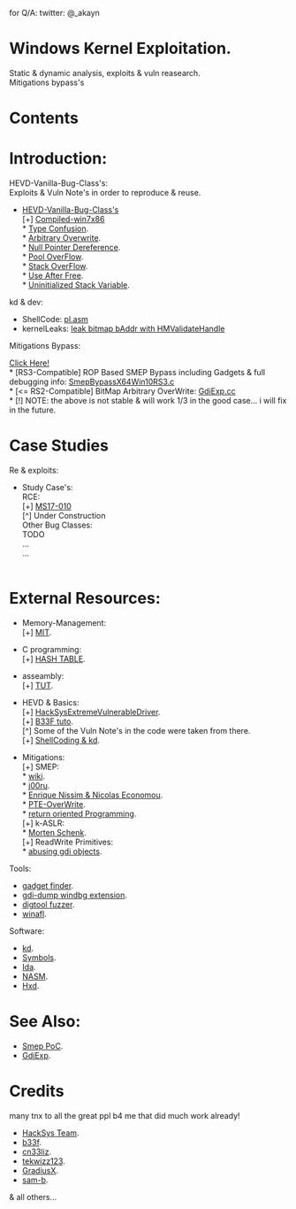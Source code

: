 for Q/A:
twitter: @_akayn

# Windows Kernel Exploitation.
Static & dynamic analysis, exploits & vuln reasearch. <br>
Mitigations bypass's <br>

# Contents

# Introduction:
HEVD-Vanilla-Bug-Class's:<br>
Exploits & Vuln Note's in order to reproduce & reuse.<br>
* <html><a href="https://github.com/akayn/demos/tree/master/HEVD-Vanilla-Bug-Class's">HEVD-Vanilla-Bug-Class's</a></html><br>
	[+] <html><a href="https://github.com/akayn/demos/blob/master/HEVD-Vanilla-Bug-Class's/Compiled.zip?raw=true">Compiled-win7x86</a></html><br>
	* <html><a href="https://github.com/akayn/demos/blob/master/HEVD-Vanilla-Bug-Class's/HEVD-TypeConfX86Win7.c">Type Confusion</a></html>.<br>
	* <html><a href="https://github.com/akayn/demos/blob/master/HEVD-Vanilla-Bug-Class's/HEVD-ArbitraryOverwritex86win7.c">Arbitrary Overwrite</a></html>.<br>
	* <html><a href="https://github.com/akayn/demos/blob/master/HEVD-Vanilla-Bug-Class's/HEVD-NullPointerDereference.c">Null Pointer Dereference</a></html>.<br>
	* <html><a href="https://github.com/akayn/demos/blob/master/HEVD-Vanilla-Bug-Class's/HEVD-PoolOverFlow-Win7-x86.c">Pool OverFlow</a></html>.<br>
	* <html><a href="https://github.com/akayn/demos/blob/master/HEVD-Vanilla-Bug-Class's/HEVD-StackOverFlowx86Win7.c">Stack OverFlow</a></html>.<br>
	* <html><a href="https://github.com/akayn/demos/blob/master/HEVD-Vanilla-Bug-Class's/HEVD-Uaf-Win7x86.c">Use After Free</a></html>.<br>
	* <html><a href="https://github.com/akayn/demos/blob/master/HEVD-Vanilla-Bug-Class's/HEVD-UninitializedStackVariableWin7x86.c">Uninitialized Stack Variable</a></html>.<br>

kd & dev:<br>
* ShellCode: <html><a href="https://github.com/akayn/demos/blob/master/Win10/PayLoads/TokenStealingShellCode.asm">pl.asm</a></html><br>
* kernelLeaks: <html><a href="https://github.com/akayn/demos/blob/master/Primitives/HMValidateBitmap.cc">leak bitmap bAddr with HMValidateHandle</a></html><br>

Mitigations Bypass:<br>
<html><a href="https://github.com/akayn/demos/tree/master/Win10">Click Here!</a></html><br>
* [RS3-Compatible] ROP Based SMEP Bypass including Gadgets & full debugging info: <html><a href="https://github.com/akayn/demos/blob/master/Win10/SmepByPassWin10x64build.16281Rs3/SmepBypassX64Win10RS3.c">SmepBypassX64Win10RS3.c</a></html><br>
* [<= RS2-Compatible] BitMap Arbitrary OverWrite: <html><a href="https://github.com/akayn/demos/blob/master/Win10/BitMap_Win_10_15063.0.amd64fre.rs2_release.170317-1834/GdiExp.cc">GdiExp.cc</a></html><br>
* [!] NOTE: the above is not stable & will work 1/3 in the good case...
	i will fix in the future.

# Case Studies
Re & exploits:<br>
* Study Case's:<br>
	RCE:<br>
	[+] <html><a href="https://github.com/akayn/demos/tree/master/TestCases/MS17-010">MS17-010</a></html><br>
	[^] Under Construction<br>
	Other Bug Classes:<br>
	TODO<br>
	...<br>
	...<br><br>

# External Resources:
* Memory-Management:<br>
	[+] <html><a href="https://ocw.mit.edu/courses/electrical-engineering-and-computer-science/6-088-introduction-to-c-memory-management-and-c-object-oriented-programming-january-iap-2010/lecture-notes/">MIT</a></html>.<br>
* C programming:<br>
	[+] <html><a href="https://github.com/jamesroutley/write-a-hash-table">HASH TABLE</a></html>.<br>
* asseambly:<br>
	[+] <html><a href="https://www-s.acm.illinois.edu/sigwin/old/workshops/winasmtut.pdf">TUT</a></html>.<br>

* HEVD & Basics:<br>
	[+] <html><a href="https://github.com/hacksysteam/HackSysExtremeVulnerableDriver">HackSysExtremeVulnerableDriver</a></html>.<br>
	[+] <html><a href="http://www.fuzzysecurity.com/tutorials.html">B33F tuto</a></html>.<br>
			[^]            Some of the Vuln Note's in the code were taken from there. <br>
	[+] <html><a href="https://blahcat.github.io/2017/08/14/a-primer-to-windows-x64-shellcoding/">ShellCoding & kd</a></html>.<br>
* Mitigations:<br>
	[+] SMEP:<br>
		* <html><a href="https://en.wikipedia.org/wiki/Control_register#CR4">wiki</a></html>.<br>
		* <html><a href="http://j00ru.vexillium.org/?p=783">j00ru</a></html>.<br>
		* <html><a href="https://github.com/n3k/EKOParty2015_Windows_SMEP_Bypass">Enrique Nissim & Nicolas Economou</a></html>.<br>
		* <html><a href="https://www.coresecurity.com/blog/getting-physical-extreme-abuse-of-intel-based-paging-systems-part-3-windows-hals-heap">PTE-OverWrite</a></html>.<br>
		* <html><a href="https://www.blackhat.com/presentations/bh-usa-08/Shacham/BH_US_08_Shacham_Return_Oriented_Programming.pdf">return oriented Programming</a></html>.<br>
	[+] k-ASLR:<br>
		* <html><a href="https://github.com/MortenSchenk/BHUSA2017">Morten Schenk</a></html>.<br>
	[+] ReadWrite Primitives: <br>
		* <html><a href="https://sensepost.com/blog/2017/abusing-gdi-objects-for-ring0-primitives-revolution/">abusing gdi objects</a></html>.<br>

Tools:<br>
* <html><a href="https://github.com/CoreSecurity/Agafi">gadget finder</a></html>.<br>
* <html><a href="https://github.com/akayn/GDIObjDump">gdi-dump windbg extension</a></html>.<br>
* <html><a href="http://www.iceswordlab.com/2017/06/14/Automatically-Discovering-Windows-Kernel-Information-Leak-Vulnerabilities_en/">digtool fuzzer</a></html>.<br>
* <html><a href="https://github.com/akayn/winafl">winafl</a></html>.<br>


Software:<br>
* <html><a href="https://developer.microsoft.com/en-us/windows/hardware/windows-driver-kit">kd</a></html>.<br>
* <html><a href="https://developer.microsoft.com/en-us/windows/hardware/download-symbols">Symbols</a></html>.<br>
* <html><a href="https://www.hex-rays.com/products/ida/">Ida</a></html>.<br>
* <html><a href="http://www.nasm.us/">NASM</a></html>.<br>
* <html><a href="https://mh-nexus.de/en/hxd/">Hxd</a></html>.<br>

# See Also:
* <html><a href="https://github.com/akayn/demos/tree/master/Win10/SmepByPassWin10x64build.16281Rs3">Smep PoC</a></html>.<br>
* <html><a href="https://github.com/akayn/demos/tree/master/Win10/BitMap_Win_10_15063.0.amd64fre.rs2_release.170317-1834">GdiExp</a></html>.<br>

# Credits
many tnx to all the great ppl b4 me that did much work already!<br>

* <html><a href="https://github.com/hacksysteam">HackSys Team</a></html>.<br>
* <html><a href="https://github.com/FuzzySecurity">b33f</a></html>.<br>
* <html><a href="https://github.com/cn33liz">cn33liz</a></html>.<br>
* <html><a href="https://github.com/tekwizz123">tekwizz123</a></html>.<br>
* <html><a href="https://github.com/GradiusX">GradiusX</a></html>.<br>
* <html><a href="https://github.com/sam-b">sam-b</a></html>.<br>
& all others...

